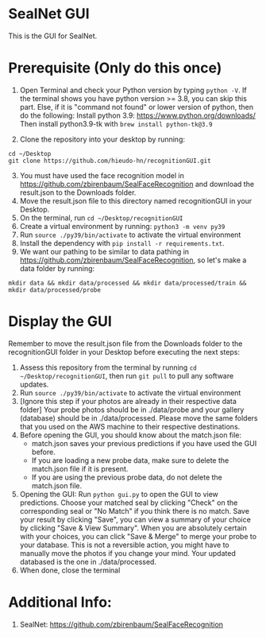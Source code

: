 # SealNet GUI

This is the GUI for SealNet.

# Prerequisite (Only do this once)

1. Open Terminal and check your Python version by typing `python -V`. If the terminal shows you have python version >= 3.8, you can skip this part.
Else, if it is "command not found" or lower version of python, then do the following:
Install python 3.9: https://www.python.org/downloads/
Then install python3.9-tk with `brew install python-tk@3.9`

2. Clone the repository into your desktop by running:
```
cd ~/Desktop
git clone https://github.com/hieudo-hn/recognitionGUI.git
```

3. You must have used the face recognition model in https://github.com/zbirenbaum/SealFaceRecognition and download the result.json to the Downloads folder.
4. Move the result.json file to this directory named recognitionGUI in your Desktop. 
5. On the terminal, run `cd ~/Desktop/recognitionGUI`
6. Create a virtual environment by running:
`python3 -m venv py39`
7. Run `source ./py39/bin/activate` to activate the virtual environment
8. Install the dependency with `pip install -r requirements.txt`.
9. We want our pathing to be similar to data pathing in https://github.com/zbirenbaum/SealFaceRecognition, so let's make a data folder by running:
```
mkdir data && mkdir data/processed && mkdir data/processed/train && mkdir data/processed/probe
```

# Display the GUI
Remember to move the result.json file from the Downloads folder to the recognitionGUI folder in your Desktop before executing the next steps:

1. Assess this repository from the terminal by running `cd ~/Desktop/recognitionGUI`, then run `git pull` to pull any software updates.
2. Run `source ./py39/bin/activate` to activate the virtual environment
3. [Ignore this step if your photos are already in their respective data folder]
Your probe photos should be in ./data/probe and your gallery (database) should be in ./data/processed. Please move the same folders that you used on the AWS machine to their respective destinations.
4. Before opening the GUI, you should know about the match.json file:
    + match.json saves your previous predictions if you have used the GUI before. 
    + If you are loading a new probe data, make sure to delete the match.json file if it is present.
    + If you are using the previous probe data, do not delete the match.json file.
5. Opening the GUI: Run `python gui.py` to open the GUI to view predictions. 
Choose your matched seal by clicking "Check" on the corresponding seal or "No Match"
if you think there is no match. Save your result by clicking "Save", you can view a summary of your choice by clicking "Save & View Summary".
When you are absolutely certain with your choices, you can click "Save & Merge" to merge your probe to your database. This is not a reversible action, 
you might have to manually move the photos if you change your mind.
Your updated databased is the one in ./data/processed.
5. When done, close the terminal

# Additional Info:
1. SealNet: https://github.com/zbirenbaum/SealFaceRecognition


